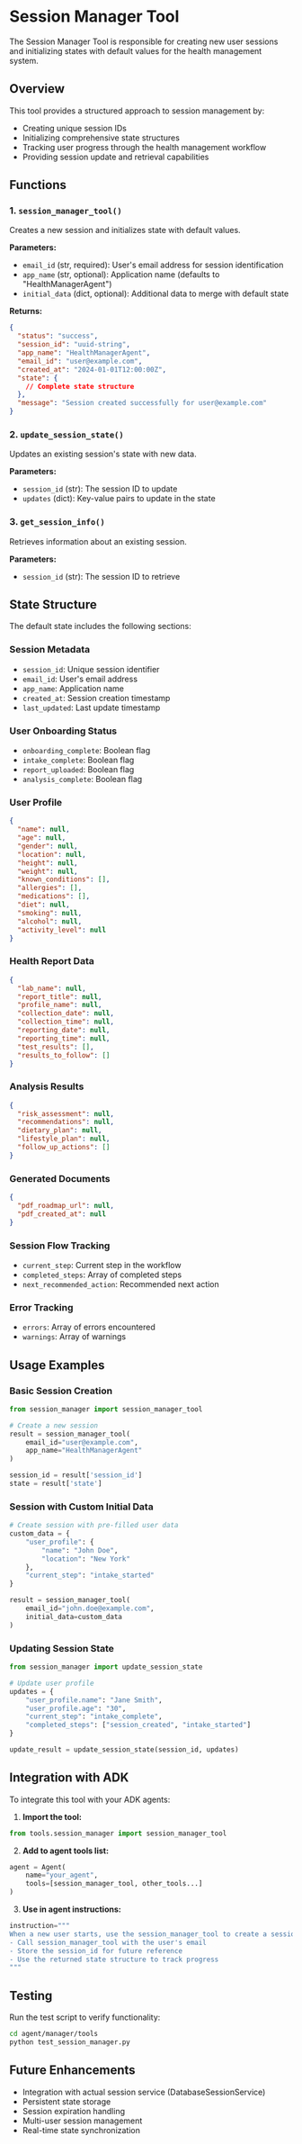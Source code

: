 # Session Manager Tool

The Session Manager Tool is responsible for creating new user sessions and initializing states with default values for the health management system.

## Overview

This tool provides a structured approach to session management by:
- Creating unique session IDs
- Initializing comprehensive state structures
- Tracking user progress through the health management workflow
- Providing session update and retrieval capabilities

## Functions

### 1. `session_manager_tool()`

Creates a new session and initializes state with default values.

**Parameters:**
- `email_id` (str, required): User's email address for session identification
- `app_name` (str, optional): Application name (defaults to "HealthManagerAgent")
- `initial_data` (dict, optional): Additional data to merge with default state

**Returns:**
```json
{
  "status": "success",
  "session_id": "uuid-string",
  "app_name": "HealthManagerAgent",
  "email_id": "user@example.com",
  "created_at": "2024-01-01T12:00:00Z",
  "state": {
    // Complete state structure
  },
  "message": "Session created successfully for user@example.com"
}
```

### 2. `update_session_state()`

Updates an existing session's state with new data.

**Parameters:**
- `session_id` (str): The session ID to update
- `updates` (dict): Key-value pairs to update in the state

### 3. `get_session_info()`

Retrieves information about an existing session.

**Parameters:**
- `session_id` (str): The session ID to retrieve

## State Structure

The default state includes the following sections:

### Session Metadata
- `session_id`: Unique session identifier
- `email_id`: User's email address
- `app_name`: Application name
- `created_at`: Session creation timestamp
- `last_updated`: Last update timestamp

### User Onboarding Status
- `onboarding_complete`: Boolean flag
- `intake_complete`: Boolean flag
- `report_uploaded`: Boolean flag
- `analysis_complete`: Boolean flag

### User Profile
```json
{
  "name": null,
  "age": null,
  "gender": null,
  "location": null,
  "height": null,
  "weight": null,
  "known_conditions": [],
  "allergies": [],
  "medications": [],
  "diet": null,
  "smoking": null,
  "alcohol": null,
  "activity_level": null
}
```

### Health Report Data
```json
{
  "lab_name": null,
  "report_title": null,
  "profile_name": null,
  "collection_date": null,
  "collection_time": null,
  "reporting_date": null,
  "reporting_time": null,
  "test_results": [],
  "results_to_follow": []
}
```

### Analysis Results
```json
{
  "risk_assessment": null,
  "recommendations": null,
  "dietary_plan": null,
  "lifestyle_plan": null,
  "follow_up_actions": []
}
```

### Generated Documents
```json
{
  "pdf_roadmap_url": null,
  "pdf_created_at": null
}
```

### Session Flow Tracking
- `current_step`: Current step in the workflow
- `completed_steps`: Array of completed steps
- `next_recommended_action`: Recommended next action

### Error Tracking
- `errors`: Array of errors encountered
- `warnings`: Array of warnings

## Usage Examples

### Basic Session Creation
```python
from session_manager import session_manager_tool

# Create a new session
result = session_manager_tool(
    email_id="user@example.com",
    app_name="HealthManagerAgent"
)

session_id = result['session_id']
state = result['state']
```

### Session with Custom Initial Data
```python
# Create session with pre-filled user data
custom_data = {
    "user_profile": {
        "name": "John Doe",
        "location": "New York"
    },
    "current_step": "intake_started"
}

result = session_manager_tool(
    email_id="john.doe@example.com",
    initial_data=custom_data
)
```

### Updating Session State
```python
from session_manager import update_session_state

# Update user profile
updates = {
    "user_profile.name": "Jane Smith",
    "user_profile.age": "30",
    "current_step": "intake_complete",
    "completed_steps": ["session_created", "intake_started"]
}

update_result = update_session_state(session_id, updates)
```

## Integration with ADK

To integrate this tool with your ADK agents:

1. **Import the tool:**
```python
from tools.session_manager import session_manager_tool
```

2. **Add to agent tools list:**
```python
agent = Agent(
    name="your_agent",
    tools=[session_manager_tool, other_tools...]
)
```

3. **Use in agent instructions:**
```python
instruction="""
When a new user starts, use the session_manager_tool to create a session:
- Call session_manager_tool with the user's email
- Store the session_id for future reference
- Use the returned state structure to track progress
"""
```

## Testing

Run the test script to verify functionality:

```bash
cd agent/manager/tools
python test_session_manager.py
```

## Future Enhancements

- Integration with actual session service (DatabaseSessionService)
- Persistent state storage
- Session expiration handling
- Multi-user session management
- Real-time state synchronization 